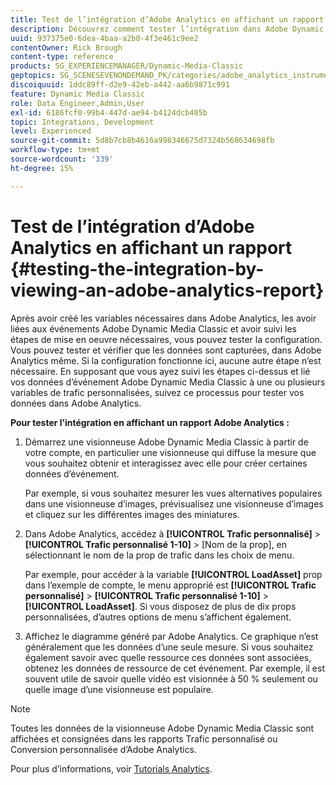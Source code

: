 ```yaml
---
title: Test de l’intégration d’Adobe Analytics en affichant un rapport
description: Découvrez comment tester l’intégration dans Adobe Dynamic Media Classic en affichant un rapport Adobe Analytics.
uuid: 937375e0-6dea-4baa-a2b0-4f3e461c9ee2
contentOwner: Rick Brough
content-type: reference
products: SG_EXPERIENCEMANAGER/Dynamic-Media-Classic
geptopics: SG_SCENESEVENONDEMAND_PK/categories/adobe_analytics_instrumentation_kit
discoiquuid: 1ddc89ff-d2e9-42eb-a442-aa6b9871c991
feature: Dynamic Media Classic
role: Data Engineer,Admin,User
exl-id: 6186fcf0-99b4-447d-ae94-b4124dcb405b
topic: Integrations, Development
level: Experienced
source-git-commit: 5d8b7cb8b4616a998346675d7324b568634698fb
workflow-type: tm+mt
source-wordcount: '339'
ht-degree: 15%

---
```


# Test de l’intégration d’Adobe Analytics en affichant un rapport {#testing-the-integration-by-viewing-an-adobe-analytics-report}

Après avoir créé les variables nécessaires dans Adobe Analytics, les avoir liées aux événements Adobe Dynamic Media Classic et avoir suivi les étapes de mise en oeuvre nécessaires, vous pouvez tester la configuration. Vous pouvez tester et vérifier que les données sont capturées, dans Adobe Analytics même. Si la configuration fonctionne ici, aucune autre étape n’est nécessaire. En supposant que vous ayez suivi les étapes ci-dessus et lié vos données d’événement Adobe Dynamic Media Classic à une ou plusieurs variables de trafic personnalisées, suivez ce processus pour tester vos données dans Adobe Analytics.

**Pour tester l’intégration en affichant un rapport Adobe Analytics :**

1. Démarrez une visionneuse Adobe Dynamic Media Classic à partir de votre compte, en particulier une visionneuse qui diffuse la mesure que vous souhaitez obtenir et interagissez avec elle pour créer certaines données d’événement.

   Par exemple, si vous souhaitez mesurer les vues alternatives populaires dans une visionneuse d’images, prévisualisez une visionneuse d’images et cliquez sur les différentes images des miniatures.

1. Dans Adobe Analytics, accédez à **[!UICONTROL Trafic personnalisé]** > **[!UICONTROL Trafic personnalisé 1-10]** > [Nom de la prop], en sélectionnant le nom de la prop de trafic dans les choix de menu.

   Par exemple, pour accéder à la variable **[!UICONTROL LoadAsset]** prop dans l’exemple de compte, le menu approprié est **[!UICONTROL Trafic personnalisé]** > **[!UICONTROL Trafic personnalisé 1-10]** > **[!UICONTROL LoadAsset]**. Si vous disposez de plus de dix props personnalisées, d’autres options de menu s’affichent également.

1. Affichez le diagramme généré par Adobe Analytics. Ce graphique n’est généralement que les données d’une seule mesure. Si vous souhaitez également savoir avec quelle ressource ces données sont associées, obtenez les données de ressource de cet événement. Par exemple, il est souvent utile de savoir quelle vidéo est visionnée à 50 % seulement ou quelle image d’une visionneuse est populaire.

>[!NOTE]
>
>Toutes les données de la visionneuse Adobe Dynamic Media Classic sont affichées et consignées dans les rapports Trafic personnalisé ou Conversion personnalisée d’Adobe Analytics.

Pour plus d’informations, voir [Tutorials Analytics](https://experienceleague.adobe.com/docs/analytics-learn/tutorials/overview.html).